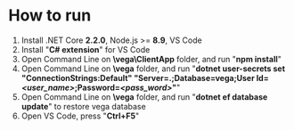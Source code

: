 # How to run
1. Install .NET Core **2.2.0**, Node.js >= **8.9**, VS Code
2. Install "**C# extension**" for VS Code
3. Open Command Line on **\vega\ClientApp** folder, and run "**npm install**"
4. Open Command Line on **\vega** folder, and run "**dotnet user-secrets set "ConnectionStrings:Default" "Server=.;Database=vega;User Id=*<user_name>*;Password=*<pass_word>*"**"
5. Open Command Line on **\vega** folder, and run "**dotnet ef database update**" to restore vega database
6. Open VS Code, press "**Ctrl+F5**"
